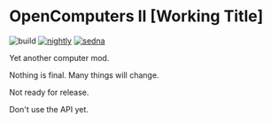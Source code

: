 # OpenComputers II [Working Title]

![build](https://github.com/fnuecke/oc2/workflows/build/badge.svg)
[![nightly](https://img.shields.io/badge/Builds-nightly-blue)](https://nightly.link/fnuecke/oc2/workflows/build/1.16/Artifacts.zip)
[![sedna](https://img.shields.io/badge/Requires-OC2%20Sedna-red)](https://nightly.link/fnuecke/oc2-sedna/workflows/build/1.16/Artifacts.zip)

Yet another computer mod.

Nothing is final. Many things will change.

Not ready for release.

Don't use the API yet.
